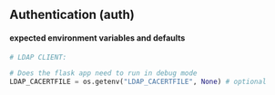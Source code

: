 ## Authentication (auth)

#### expected environment variables and defaults

```python
# LDAP CLIENT:

# Does the flask app need to run in debug mode
LDAP_CACERTFILE = os.getenv("LDAP_CACERTFILE", None) # optional
```